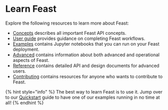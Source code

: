 # Learn Feast

Explore the following resources to learn more about Feast:

* [Concepts](../) describes all important Feast API concepts.
* [User guide](../user-guide/data-ingestion.md) provides guidance on completing Feast workflows.
* [Examples](https://github.com/feast-dev/feast/tree/master/examples) contains Jupyter notebooks that you can run on your Feast deployment.
* [Advanced](../advanced/troubleshooting.md) contains information about both advanced and operational aspects of Feast.
* [Reference](../reference/api/) contains detailed API and design documents for advanced users.
* [Contributing](../contributing/contributing.md) contains resources for anyone who wants to contribute to Feast.

{% hint style="info" %}
The best way to learn Feast is to use it. Jump over to our [Quickstart](../quickstart.md) guide to have one of our examples running in no time at all!
{% endhint %}

